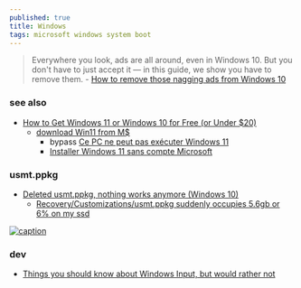 ```yaml
---
published: true
title: Windows
tags: microsoft windows system boot
---
```

> Everywhere you look, ads are all around, even in Windows 10. But you don't have to just accept it — in this guide, we show you have to remove them. - [How to remove those nagging ads from Windows 10](https://www.minitool.com/news/remove-block-ads-windows-10.html)

### see also
- [How to Get Windows 11 or Windows 10 for Free (or Under $20)](https://www.tomshardware.com/reviews/get-windows-10-free-or-cheap,5717.html)
	- [download Win11 from M$](https://www.microsoft.com/software-download/windows11)
		- bypass [Ce PC ne peut pas exécuter Windows 11](https://lecrabeinfo.net/resoudre-ce-pc-ne-peut-pas-executer-windows-11.html#contourner-le-message-derreur)
        - [Installer Windows 11 sans compte Microsoft ](https://lecrabeinfo.net/installer-windows-11-sans-compte-microsoft.html)

### usmt.ppkg
- [Deleted usmt.ppkg, nothing works anymore (Windows 10)](https://superuser.com/questions/1517095/deleted-usmt-ppkg-nothing-works-anymore-windows-10)
	- [Recovery/Customizations/usmt.ppkg suddenly occupies 5.6gb or 6% on my ssd ](https://answers.microsoft.com/en-us/windows/forum/all/recoverycustomizationsusmtppkg-suddenly-occupies/9f7eaafa-1e6d-4ed4-822f-4ae68317da61)

[![caption](https://upload.wikimedia.org/wikipedia/commons/thumb/e/ed/Windows_Version_History.svg/1024px-Windows_Version_History.svg.png)](https://en.wikipedia.org/wiki/List_of_Microsoft_Windows_versions#/media/File:Windows_Version_History.svg)

### dev
- [	Things you should know about Windows Input, but would rather not](https://news.ycombinator.com/item?id=41568418)
